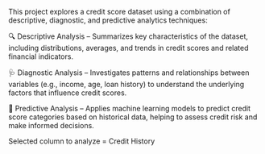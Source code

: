 This project explores a credit score dataset using a combination of descriptive, diagnostic, and predictive analytics techniques:

🔍 Descriptive Analysis – Summarizes key characteristics of the dataset, including distributions, averages, and trends in credit scores and related financial indicators.

🩺 Diagnostic Analysis – Investigates patterns and relationships between variables (e.g., income, age, loan history) to understand the underlying factors that influence credit scores.

🤖 Predictive Analysis – Applies machine learning models to predict credit score categories based on historical data, helping to assess credit risk and make informed decisions.

Selected column to analyze = Credit History
